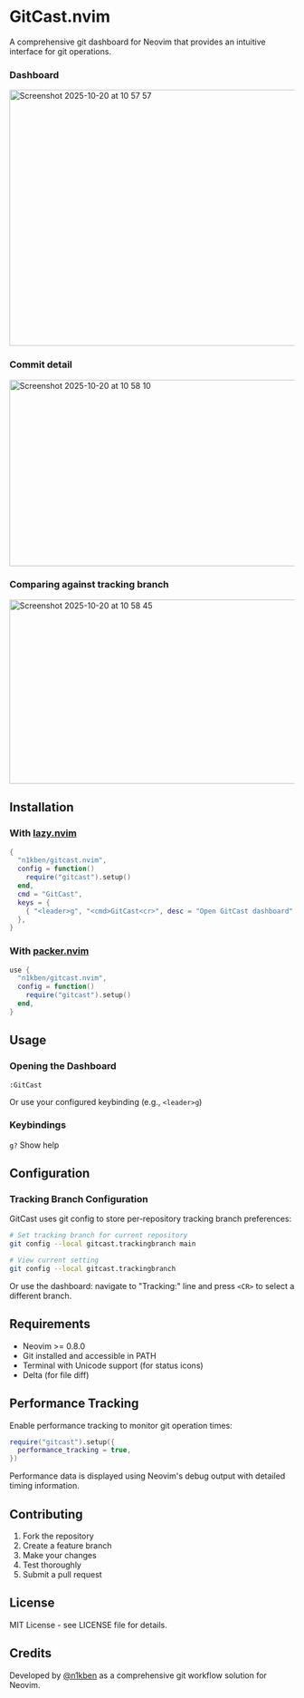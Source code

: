 # GitCast.nvim

A comprehensive git dashboard for Neovim that provides an intuitive interface for git operations.

### Dashboard
<img width="886" height="452" alt="Screenshot 2025-10-20 at 10 57 57" src="https://github.com/user-attachments/assets/38336467-ff7b-4d56-96ea-d83d8e8d5a63" />

### Commit detail
<img width="530" height="329" alt="Screenshot 2025-10-20 at 10 58 10" src="https://github.com/user-attachments/assets/6308a26d-2f2d-4e06-bfd0-abb0c41d8f6e" />

### Comparing against tracking branch
<img width="522" height="325" alt="Screenshot 2025-10-20 at 10 58 45" src="https://github.com/user-attachments/assets/25b39322-e97e-43d9-b2dd-a2d15de74c21" />

## Installation

### With [lazy.nvim](https://github.com/folke/lazy.nvim)

```lua
{
  "n1kben/gitcast.nvim",
  config = function()
    require("gitcast").setup()
  end,
  cmd = "GitCast",
  keys = {
    { "<leader>g", "<cmd>GitCast<cr>", desc = "Open GitCast dashboard" },
  },
}
```

### With [packer.nvim](https://github.com/wbthomason/packer.nvim)

```lua
use {
  "n1kben/gitcast.nvim",
  config = function()
    require("gitcast").setup()
  end,
}
```

## Usage

### Opening the Dashboard
```vim
:GitCast
```
Or use your configured keybinding (e.g., `<leader>g`)

### Keybindings
`g?` Show help

## Configuration

### Tracking Branch Configuration
GitCast uses git config to store per-repository tracking branch preferences:

```bash
# Set tracking branch for current repository
git config --local gitcast.trackingbranch main

# View current setting
git config --local gitcast.trackingbranch
```

Or use the dashboard: navigate to "Tracking:" line and press `<CR>` to select a different branch.

## Requirements

- Neovim >= 0.8.0
- Git installed and accessible in PATH
- Terminal with Unicode support (for status icons)
- Delta (for file diff)

## Performance Tracking

Enable performance tracking to monitor git operation times:

```lua
require("gitcast").setup({
  performance_tracking = true,
})
```

Performance data is displayed using Neovim's debug output with detailed timing information.

## Contributing

1. Fork the repository
2. Create a feature branch
3. Make your changes
4. Test thoroughly
5. Submit a pull request

## License

MIT License - see LICENSE file for details.

## Credits

Developed by [@n1kben](https://github.com/n1kben) as a comprehensive git workflow solution for Neovim.
